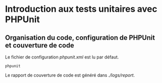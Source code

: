 # Introduction aux tests unitaires avec PHPUnit

## Organisation du code, configuration de PHPUnit et couverture de code

Le fichier de configuration _phpunit.xml_ est lu par défaut.

```
phpunit
```

Le rapport de couverture de code est généré dans _./logs/report_.
